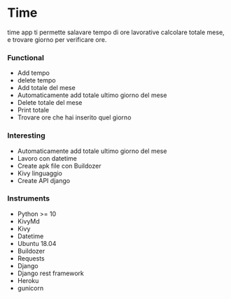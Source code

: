 # Time

time app ti permette salavare tempo di ore lavorative calcolare totale mese, e trovare giorno per verificare ore.
### Functional
- Add tempo
- delete tempo 
- Add totale del mese  
- Automaticamente add totale ultimo giorno del mese 
- Delete totale del mese
- Print totale 
- Trovare ore che hai inserito quel giorno

### Interesting
- Automaticamente add totale ultimo giorno del mese
- Lavoro con datetime 
- Create apk file con Buildozer
- Kivy linguaggio
- Create API django


### Instruments

- Python >= 10
- KivyMd
- Kivy
- Datetime
- Ubuntu 18.04
- Buildozer
- Requests
- Django 
- Django rest framework
- Heroku 
- gunicorn

